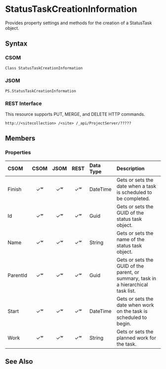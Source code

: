 
# StatusTaskCreationInformation

Provides property settings and methods for the creation of a StatusTask object.

## Syntax

### CSOM

```C#
Class StatusTaskCreationInformation 
```
### JSOM

```
PS.StatusTaskCreationInformation
```
### REST Interface

This resource supports PUT, MERGE, and DELETE HTTP commands.

```
http://<sitecollection> /<site> /_api/ProjectServer/?????
```


## Members

### Properties

|**CSOM**|**CSOM**|**JSOM**|**REST**|**Data Type**|**Description**|
|:-----|:-----:|:-----:|:-----:|:-----|:-----|
|Finish|&#x2713;&#x02B7;|&#x2713;&#x02B7;|&#x2713;&#x02B7;|DateTime|Gets or sets the date when a task is scheduled to be completed.|
|Id|&#x2713;&#x02B7;|&#x2713;&#x02B7;|&#x2713;&#x02B7;|Guid|Gets or sets the GUID of the status task object.|
|Name|&#x2713;&#x02B7;|&#x2713;&#x02B7;|&#x2713;&#x02B7;|String|Gets or sets the name of the status task object.|
|ParentId|&#x2713;&#x02B7;|&#x2713;&#x02B7;|&#x2713;&#x02B7;|Guid|Gets or sets the GUID of the parent, or summary, task in a hierarchical task list.|
|Start|&#x2713;&#x02B7;|&#x2713;&#x02B7;|&#x2713;&#x02B7;|DateTime|Gets or sets the date when work on the task is scheduled to begin.|
|Work|&#x2713;&#x02B7;|&#x2713;&#x02B7;|&#x2713;&#x02B7;|String|Gets or sets the planned work for the task.|




## See Also

